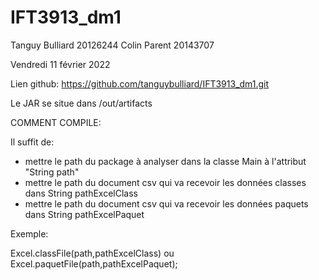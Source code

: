 # IFT3913_dm1

Tanguy Bulliard 20126244
Colin Parent 20143707

Vendredi 11 février 2022

Lien github:
https://github.com/tanguybulliard/IFT3913_dm1.git

Le JAR se situe dans /out/artifacts

COMMENT COMPILE:

Il suffit de:
- mettre le path du package à analyser dans la classe Main à l'attribut "String path"
- mettre le path du document csv qui va recevoir les données classes dans String pathExcelClass
- mettre le path du document csv qui va recevoir les données paquets dans String pathExcelPaquet

Exemple:

Excel.classFile(path,pathExcelClass)
ou 
Excel.paquetFile(path,pathExcelPaquet);
